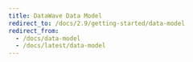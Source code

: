 ```yaml
---
title: DataWave Data Model
redirect_to: /docs/2.9/getting-started/data-model
redirect_from:
  - /docs/data-model
  - /docs/latest/data-model
---
```

